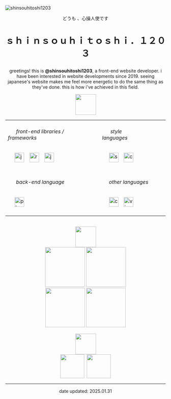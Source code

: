 ![shinsouhitoshi1203](https://github.com/user-attachments/assets/eae51f07-33e3-40a6-bae8-d31d556c1e52)



<p align="center">どうも 、心操人使です</p>

# <p align="center">ｓｈｉｎｓｏｕｈｉｔｏｓｈｉ．１２０３</p> 

<p align="center"> greetings! this is <b>@shinsouhitoshi1203</b>, a front-end website developer. i have been interested in website developments since 2019. seeing japanese's website makes me feel more energetic to do the same thing as they've done. this is how i've achieved in this field. </p>



<div align=center>
      <img height="65" src="https://github.com/user-attachments/assets/b600bc6d-61ea-4e7a-838f-cb98ec5b7958" />
</div>

<table align="center">
      <tr>
          <td>
            <div>
              <h6>&nbsp;&nbsp;&nbsp;&nbsp;&nbsp;&nbsp;front-end libraries / frameworks&nbsp;&nbsp;&nbsp;&nbsp;&nbsp;&nbsp;</h6>
              &nbsp;&nbsp;&nbsp;&nbsp;
              <img width="30" src="https://github.com/user-attachments/assets/cf4290f2-88a6-4e5f-85ad-d8c3e72e915a" title="javascript"/>
              <span>&ensp;</span>
              <img width="30" src="https://github.com/user-attachments/assets/4ee61439-596f-4ecc-bfe6-03908f5866bd" title="react (learning)"/>
              <span>&ensp;</span>
              <img width="30" src="https://github.com/user-attachments/assets/d52f4abb-e98a-421f-8a74-a61662744132" title="jquery (breh)"/>
              <br><br>
            </div>
          </td>
          <td>
            <div>
              <h6>&nbsp;&nbsp;&nbsp;&nbsp;&nbsp;&nbsp;style languages&nbsp;&nbsp;&nbsp;&nbsp;&nbsp;&nbsp;&nbsp;&nbsp;&nbsp;&nbsp;&nbsp;&nbsp;</h6>
              &nbsp;&nbsp;&nbsp;&nbsp; 
              <img width="30" src="https://github.com/user-attachments/assets/191f12ea-0331-4a3c-b8ee-0da42802e82d" title="scss"/>
              <span>&ensp;</span>
              <img width="30" src="https://github.com/user-attachments/assets/1a060ff9-95c3-4daa-b4e3-05095c573ba6" title="css"/>
              <br><br>
            </div>
          </td>
      </tr>
      <tr>
          <td>
            <div>
              <h6>&nbsp;&nbsp;&nbsp;&nbsp;&nbsp;&nbsp;back-end language&nbsp;&nbsp;&nbsp;&nbsp;&nbsp;</h6>
              <span>&nbsp;&nbsp;&nbsp;&nbsp;</span>
              <img width="30" src="https://github.com/user-attachments/assets/da63edbb-b086-4d35-800f-4eb04a1132e5" title="php (basic)"/>
              <br><br>
            </div>
          </td>
          <td>
            <div>
              <h6>&nbsp;&nbsp;&nbsp;&nbsp;&nbsp;other languages&nbsp;&nbsp;&nbsp;&nbsp;&nbsp;</h6>
              <span>&nbsp;&nbsp;&nbsp;&nbsp;</span>
              <img width="30" src="https://github.com/user-attachments/assets/06934120-85f0-4c70-88cd-2bbdf2b4a556" title="cee-plus-plus (bruh)"/>
              <span>&ensp;</span>
              <img width="30" src="https://github.com/user-attachments/assets/2064eeeb-be07-4e6b-b16e-1128ca6199c4" title="visual basic shit"/>
              <br><br>
            </div>
          </td>
      </tr>
</table>

<br>

<div align=center>
      <img height="65" src="https://github.com/user-attachments/assets/bfe0a5b1-2e40-4ca2-b30a-5a0071633986" />
</div>
<div align=center>
      <a href="https://gemini.zorogetlost.site/" title="gemini-clone"><img src="https://github.com/user-attachments/assets/1b641258-118d-4c85-afae-d36fc65096e5" height=125></a>
      <a href="https://todos.zorogetlost.site/" title="todos-list"><img src="https://github.com/user-attachments/assets/06cf2507-4660-4d48-9974-1be5092ef33e"  height=125></a>
</div>
<div align=center>
      <a href="https://project06.zorogetlost.site/" title="arif portfolio"><img src="https://github.com/user-attachments/assets/d14fc6de-97de-4b21-a4f5-c71992ac8480" height=124></a>
      <a href="https://store.zorogetlost.site/" title="grocery store"><img src="https://github.com/user-attachments/assets/bc77eef6-c175-47cd-b08a-ffd6ad42478f"  height=124></a>
</div>
<br>
<div align=center>
      <img height="65" src="https://github.com/user-attachments/assets/40e09b6c-c786-4ac0-afee-12349e2dab95" />
</div>

<div align=center>
      <a href="https://discord.com/users/1049182897678065737" title="discord@shinsouhitoshi.heroaca"><img src="https://github.com/user-attachments/assets/f135abdf-c6e1-4f72-9b3f-df904358f67f" height=75></a>&nbsp;
      <a href="mailto:houtarouhyouka.1203@outlook.co.th" title="houtarouhyouka.1203@outlook.co.th"><img src="https://github.com/user-attachments/assets/3f0a6e0f-aa85-4213-9c2b-d0940c236105"  height=75></a>
</table>



-------------------------
date updated: 2025.01.31

